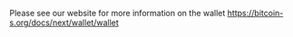 Please see our website for more information on the wallet https://bitcoin-s.org/docs/next/wallet/wallet